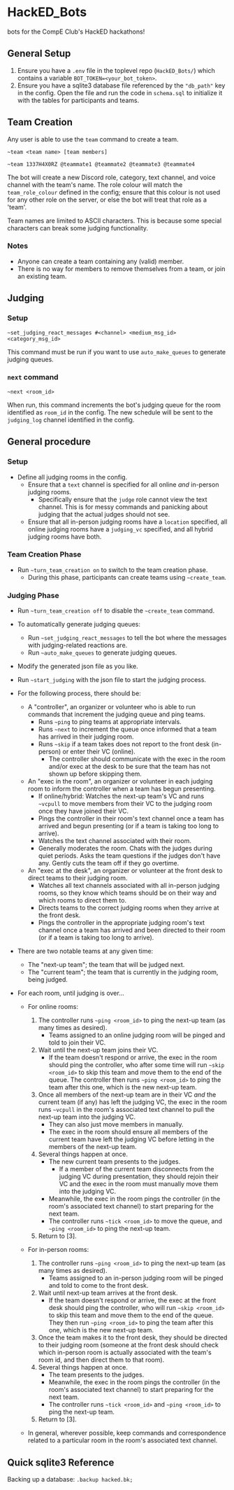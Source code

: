 # HackED_Bots
bots for the CompE Club's HackED hackathons!

## General Setup

1. Ensure you have a `.env` file in the toplevel repo (`HackED_Bots/`) which contains a variable `BOT_TOKEN=<your_bot_token>`.
2. Ensure you have a sqlite3 database file referenced by the `"db_path"` key in the config. Open the file and run the code in `schema.sql` to initialize it with the tables for participants and teams.

## Team Creation

Any user is able to use the `team` command to create a team.

`~team <team name> [team members]`

`~team 1337H4X0RZ @teammate1 @teammate2 @teammate3 @teammate4`

The bot will create a new Discord role, category, text channel, and voice channel with the team's name. The role colour will match the `team_role_colour` defined in the config; ensure that this colour is not used for any other role on the server, or else the bot will treat that role as a 'team'.

Team names are limited to ASCII characters. This is because some special characters can break some judging functionality.

### Notes

- Anyone can create a team containing any (valid) member.
- There is no way for members to remove themselves from a team, or join an existing team.

## Judging

### Setup

`~set_judging_react_messages #<channel> <medium_msg_id> <category_msg_id>`

This command must be run if you want to use `auto_make_queues` to generate judging queues.

### `next` command

`~next <room_id>`

When run, this command increments the bot's judging queue for the room identified as `room_id` in the config. The new schedule will be sent to the `judging_log` channel identified in the config.

## General procedure

### Setup

* Define all judging rooms in the config.
    * Ensure that a `text` channel is specified for all online *and* in-person judging rooms.
        * Specifically ensure that the `judge` role cannot view the text channel. This is for messy commands and panicking about judging that the actual judges should not see.
    * Ensure that all in-person judging rooms have a `location` specified, all online judging rooms have a `judging_vc` specified, and all hybrid judging rooms have both.

### Team Creation Phase

* Run `~turn_team_creation on` to switch to the team creation phase.
    * During this phase, participants can create teams using `~create_team`.

### Judging Phase

* Run `~turn_team_creation off` to disable the `~create_team` command.
* To automatically generate judging queues:
    * Run `~set_judging_react_messages` to tell the bot where the messages with judging-related reactions are.
    * Run `~auto_make_queues` to generate judging queues.
* Modify the generated json file as you like.
* Run `~start_judging` with the json file to start the judging process.

* For the following process, there should be:
    * A "controller", an organizer or volunteer who is able to run commands that increment the judging queue and ping teams.
        * Runs `~ping` to ping teams at appropriate intervals.
        * Runs `~next` to increment the queue once informed that a team has arrived in their judging room.
        * Runs `~skip` if a team takes does not report to the front desk (in-person) or enter their VC (online).
            * The controller should communicate with the exec in the room and/or exec at the desk to be sure that the team has not shown up before skipping them.
    * An "exec in the room", an organizer or volunteer in each judging room to inform the controller when a team has begun presenting.
        * If online/hybrid: Watches the next-up team's VC and runs `~vcpull` to move members from their VC to the judging room once they have joined their VC.
        * Pings the controller in their room's text channel once a team has arrived and begun presenting (or if a team is taking too long to arrive).
        * Watches the text channel associated with their room.
        * Generally moderates the room. Chats with the judges during quiet periods. Asks the team questions if the judges don't have any. Gently cuts the team off if they go overtime.
    * An "exec at the desk", an organizer or volunteer at the front desk to direct teams to their judging room.
        * Watches all text channels associated with all in-person judging rooms, so they know which teams should be on their way and which rooms to direct them to.
        * Directs teams to the correct judging rooms when they arrive at the front desk.
        * Pings the controller in the appropriate judging room's text channel once a team has arrived and been directed to their room (or if a team is taking too long to arrive).

* There are two notable teams at any given time:
    * The "next-up team"; the team that will be judged next.
    * The "current team"; the team that is currently in the judging room, being judged.

* For each room, until judging is over...

    * For online rooms:
        1. The controller runs `~ping <room_id>` to ping the next-up team (as many times as desired).
            * Teams assigned to an online judging room will be pinged and told to join their VC.
        2. Wait until the next-up team joins their VC.
            * If the team doesn't respond or arrive, the exec in the room should ping the controller, who after some time will run `~skip <room_id>` to skip this team and move them to the end of the queue. The controller then runs `~ping <room_id>` to ping the team after this one, which is the new next-up team.
        3. Once all members of the next-up team are in their VC *and* the current team (if any) has left the judging VC, the exec in the room runs `~vcpull` in the room's associated text channel to pull the next-up team into the judging VC.
            * They can also just move members in manually.
            * The exec in the room should ensure all members of the current team have left the judging VC before letting in the members of the next-up team.
        4. Several things happen at once.
            * The new current team presents to the judges.
                * If a member of the current team disconnects from the judging VC during presentation, they should rejoin their VC and the exec in the room must manually move them into the judging VC.
            * Meanwhile, the exec in the room pings the controller (in the room's associated text channel) to start preparing for the next team.
            * The controller runs `~tick <room_id>` to move the queue, and `~ping <room_id>` to ping the next-up team.
        5. Return to [3].

    * For in-person rooms:
        1. The controller runs `~ping <room_id>` to ping the next-up team (as many times as desired).
            * Teams assigned to an in-person judging room will be pinged and told to come to the front desk.
        2. Wait until next-up team arrives at the front desk.
            * If the team doesn't respond or arrive, the exec at the front desk should ping the controller, who will run `~skip <room_id>` to skip this team and move them to the end of the queue. They then run `~ping <room_id>` to ping the team after this one, which is the new next-up team.
        3. Once the team makes it to the front desk, they should be directed to their judging room (someone at the front desk should check which in-person room is actually associated with the team's room id, and then direct them to that room).
        4. Several things happen at once.
            * The team presents to the judges.
            * Meanwhile, the exec in the room pings the controller (in the room's associated text channel) to start preparing for the next team.
            * The controller runs `~tick <room_id>` and `~ping <room_id>` to ping the next-up team.
        5. Return to [3].

    * In general, wherever possible, keep commands and correspondence related to a particular room in the room's associated text channel.

## Quick sqlite3 Reference

Backing up a database: `.backup hacked.bk;`
